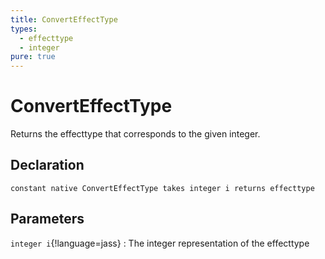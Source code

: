 ```yaml
---
title: ConvertEffectType
types:
  - effecttype
  - integer
pure: true
---
```


# ConvertEffectType
Returns the effecttype that corresponds to the given integer.

## Declaration

```jass
constant native ConvertEffectType takes integer i returns effecttype
```

## Parameters
`integer i`{!language=jass}
: The integer representation of the effecttype
